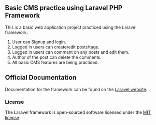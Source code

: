 ## Basic CMS practice using Laravel PHP Framework

This is a basic web application project practiced using the Laravel framework.

1. User can Signup and login.
2. Logged in users can create/edit posts/tags.
3. Logged in users can comment on any posts and edit them.
4. Author of the post can delete the comments.
5. All basic CMS features are being practiced.

## Official Documentation

Documentation for the framework can be found on the [Laravel website](http://laravel.com/docs).

### License

The Laravel framework is open-sourced software licensed under the [MIT license](http://opensource.org/licenses/MIT)
